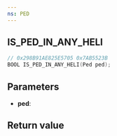 ```yaml
---
ns: PED
---
```

## IS_PED_IN_ANY_HELI

```c
// 0x298B91AE825E5705 0x7AB5523B
BOOL IS_PED_IN_ANY_HELI(Ped ped);
```


## Parameters
* **ped**: 

## Return value
